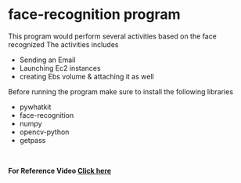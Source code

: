 # face-recognition program 
This program would perform several activities based on the face recognized 
The activities includes 
<ul>
  <li>Sending an Email </li> 
  <li>Launching Ec2 instances </li>
  <li>creating Ebs volume & attaching it as well </li>
  </ul>

Before running the program make sure to install the following libraries 
<ul>
<li>pywhatkit</li>
<li>face-recognition</li>
<li>numpy </li>
<li>opencv-python </li>
<li>getpass</li>
  </ul>
</br> 

<b> For Reference Video <a href="https://www.linkedin.com/posts/mubingirach_facerecognition-python-pythonprogramming-activity-6813499108792254464-74a9">Click here</a>
